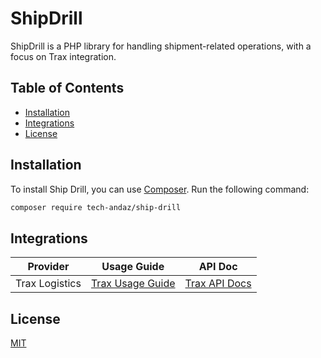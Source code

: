 # ShipDrill

ShipDrill is a PHP library for handling shipment-related operations, with a focus on Trax integration.

## Table of Contents

- [Installation](#installation)
- [Integrations](#integrations)
- [License](#license)

## Installation

To install Ship Drill, you can use [Composer](https://getcomposer.org/). Run the following command:

```bash
composer require tech-andaz/ship-drill
```

## Integrations

| Provider | Usage Guide | API Doc |
| -------- | ------- | ------- |
|Trax Logistics|[Trax Usage Guide](src/Trax/Usage%20Guide%20Trax.md)| [Trax API Docs](src/Trax/API%20Document%20-%20Trax.pdf)|

## License

[MIT](https://choosealicense.com/licenses/mit/)


